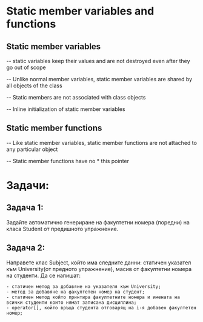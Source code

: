 # Static member variables and functions

## Static member variables

-- static variables keep their values and are not destroyed even after they go out of scope

-- Unlike normal member variables, static member variables are shared by all objects of the class

-- Static members are not associated with class objects

-- Inline initialization of static member variables

## Static member functions

-- Like static member variables, static member functions are not attached to any particular object

-- Static member functions have no * this pointer


# Задачи:

## Задача 1:
Задайте автоматично генериране на факултетни номера (поредни) на класа Student от предишното упражнение.

## Задача 2:
Направете клас Subject, който има следните данни: статичен указател към University(от предното упражнение), масив от факултетни номера на студенти. Да се напишат:
```
- статичен метод за добавяне на указателя към University;
- метод за добавяне на факултетен номер на студент;
- статичен метод който принтира факултетните номера и имената на всички студенти които нямат записана дисциплина;
- оperator[], който връща студента отговарящ на i-я добавен факултетен номер;
```